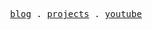 <!--
**alvxsc/alvxsc** is a ✨ _special_ ✨ repository because its `README.md` (this file) appears on your GitHub profile.
-->
<p align="center">
  <samp>
    <a href="#">blog</a> .
    <a href="#">projects</a> .
    <a href="#">youtube</a>
  </samp>
</p>
